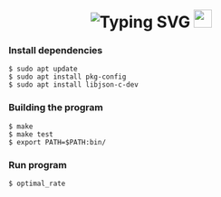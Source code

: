 <h1 align="center"<a href="https://git.io/typing-svg"><img src="https://readme-typing-svg.herokuapp.com?font=Fira+Code&size=21&pause=1000&center=true&width=1000&lines=Hi+there%2C+this+is+the+course+work+of+the+IV-222+group" alt="Typing SVG" /></a></a> 
<img src="https://github.com/blackcater/blackcater/raw/main/images/Hi.gif" height="32"/></h1>

<h3>Install dependencies</h3>

    $ sudo apt update
    $ sudo apt install pkg-config
    $ sudo apt install libjson-c-dev
    
<h3>Building the program</h3>
    
    $ make
    $ make test
    $ export PATH=$PATH:bin/
    
<h3>Run program</h3>

    $ optimal_rate
    
 
